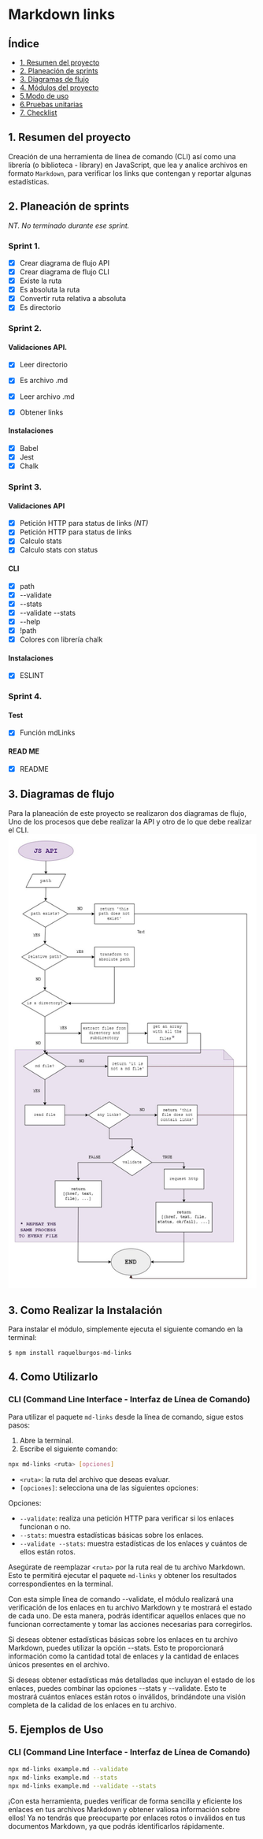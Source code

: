 # Markdown links
## Índice

* [1. Resumen del proyecto](##1-resumen-del-proyecto)
* [2. Planeación de sprints](##2-planeación-de-sprints)
* [3. Diagramas de flujo](##3-diagramas-de-flujo)
* [4. Módulos del proyecto](##4-módulos-del-proyecto)
* [5.Modo de uso ](##5-modo-de-uso)
* [6.Pruebas unitarias ](##6-pruebas-unitarias)
* [7. Checklist](##7-checklist)

## 1. Resumen del proyecto
Creación de una herramienta de línea de comando (CLI) así como una librería (o biblioteca - library) en JavaScript, que lea y analice archivos en formato `Markdown`, para verificar los links que contengan y reportar algunas estadísticas.

## 2. Planeación de sprints
*NT. No terminado durante ese sprint.*

### Sprint 1. 

 - [x] Crear diagrama de flujo API
 - [x] Crear diagrama de flujo CLI
 - [x] Existe la ruta
 - [x] Es absoluta la ruta
 - [x] Convertir ruta relativa a absoluta
 - [x] Es directorio

### Sprint 2.
#### Validaciones API.
 
 - [x] Leer directorio
 - [x] Es archivo .md
 - [x] Leer archivo .md
 - [x] Obtener links
 
 
#### Instalaciones
 - [x] Babel 
 - [x] Jest 
 - [x] Chalk

### Sprint 3.
#### Validaciones API
 - [x] Petición HTTP para status de links *(NT)* 
 - [x] Petición HTTP para status de links
 - [x] Calculo stats
 - [x] Calculo stats con status
 #### CLI
 - [x] path
 - [x] --validate
 - [x] --stats
 - [x] --validate --stats
 - [x] --help
 - [x] !path
 - [x] Colores con librería chalk

#### Instalaciones

 - [X] ESLINT

### Sprint 4.
#### Test

 - [x] Función mdLinks
#### READ ME

 - [x] README

## 3. Diagramas de flujo
Para la planeación de este proyecto se realizaron dos diagramas de flujo, Uno de los procesos que debe realizar la API y otro de lo que debe realizar el CLI.
![Diagrama de flujo API](img/Diagrama%20API.jpg)

## 3. Como Realizar la Instalación
Para instalar el módulo, simplemente ejecuta el siguiente comando en la terminal:

```
$ npm install raquelburgos-md-links
```

## 4. Como Utilizarlo

### CLI (Command Line Interface - Interfaz de Línea de Comando)

Para utilizar el paquete `md-links` desde la línea de comando, sigue estos pasos:

1. Abre la terminal.
2. Escribe el siguiente comando:

```bash
npx md-links <ruta> [opciones]
```

- `<ruta>`: la ruta del archivo que deseas evaluar.
- `[opciones]`: selecciona una de las siguientes opciones:

Opciones:
- `--validate`: realiza una petición HTTP para verificar si los enlaces funcionan o no.
- `--stats`: muestra estadísticas básicas sobre los enlaces.
- `--validate --stats`: muestra estadísticas de los enlaces y cuántos de ellos están rotos.

Asegúrate de reemplazar `<ruta>` por la ruta real de tu archivo Markdown. Esto te permitirá ejecutar el paquete `md-links` y obtener los resultados correspondientes en la terminal.

Con esta simple línea de comando --validate, el módulo realizará una verificación de los enlaces en tu archivo Markdown y te mostrará el estado de cada uno. De esta manera, podrás identificar aquellos enlaces que no funcionan correctamente y tomar las acciones necesarias para corregirlos.

Si deseas obtener estadísticas básicas sobre los enlaces en tu archivo Markdown, puedes utilizar la opción --stats. Esto te proporcionará información como la cantidad total de enlaces y la cantidad de enlaces únicos presentes en el archivo.

Si deseas obtener estadísticas más detalladas que incluyan el estado de los enlaces, puedes combinar las opciones --stats y --validate. Esto te mostrará cuántos enlaces están rotos o inválidos, brindándote una visión completa de la calidad de los enlaces en tu archivo.


## 5. Ejemplos de Uso


### CLI (Command Line Interface - Interfaz de Línea de Comando)
```bash
npx md-links example.md --validate
npx md-links example.md --stats
npx md-links example.md --validate --stats 
```


¡Con esta herramienta, puedes verificar de forma sencilla y eficiente los enlaces en tus archivos Markdown y obtener valiosa información sobre ellos! Ya no tendrás que preocuparte por enlaces rotos o inválidos en tus documentos Markdown, ya que podrás identificarlos rápidamente.
